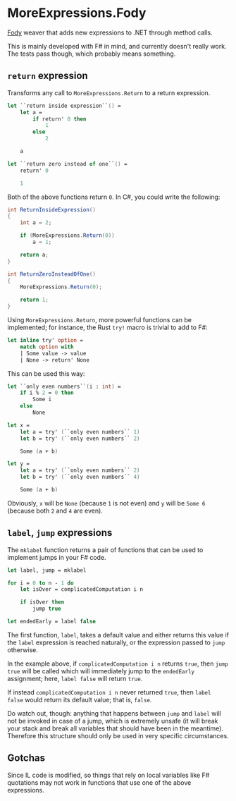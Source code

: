 MoreExpressions.Fody
====================

[Fody](https://github.com/Fody/Home) weaver that adds new expressions
to .NET through method calls.

This is mainly developed with F# in mind, and currently doesn't really
work. The tests pass though, which probably means something.


## `return` expression

Transforms any call to `MoreExpressions.Return` to a return expression.

```fsharp
let ``return inside expression``() =
    let a =
        if return' 0 then
            1
        else
            2

    a

let ``return zero instead of one``() =
    return' 0

    1
```

Both of the above functions return `0`. In C#, you could write the following:

```csharp
int ReturnInsideExpression()
{
    int a = 2;

    if (MoreExpressions.Return(0))
        a = 1;

    return a;
}

int ReturnZeroInsteadOfOne()
{
    MoreExpressions.Return(0);

    return 1;
}
```

Using `MoreExpressions.Return`, more powerful functions can be implemented;
for instance, the Rust `try!` macro is trivial to add to F#:

```fsharp
let inline try' option =
    match option with
    | Some value -> value
    | None -> return' None
```

This can be used this way:

```fsharp
let ``only even numbers``(i : int) =
    if i % 2 = 0 then
        Some i
    else
        None

let x =
    let a = try' (``only even numbers`` 1)
    let b = try' (``only even numbers`` 2)

    Some (a + b)

let y =
    let a = try' (``only even numbers`` 2)
    let b = try' (``only even numbers`` 4)

    Some (a + b)
```

Obviously, `x` will be `None` (because `1` is not even) and `y`
will be `Some 6` (because both `2` and `4` are even).


## `label`, `jump` expressions

The `mklabel` function returns a pair of functions that can be used
to implement jumps in your F# code.

```fsharp
let label, jump = mklabel

for i = 0 to n - 1 do
    let isOver = complicatedComputation i n

    if isOver then
        jump true

let endedEarly = label false
```

The first function, `label`, takes a default value and either returns this value
if the `label` expression is reached naturally, or the expression passed to `jump`
otherwise.

In the example above, if `complicatedComputation i n` returns `true`, then
`jump true` will be called which will immediately jump to the `endedEarly` assignment;
here, `label false` will return `true`.

If instead `complicatedComputation i n` never returned `true`, then `label false` would
return its default value; that is, `false`.

Do watch out, though: anything that happens between `jump` and `label` will not be invoked
in case of a jump, which is extremely unsafe (it will break your stack and break all
variables that should have been in the meantime). Therefore this structure should
only be used in very specific circumstances.


## Gotchas

Since IL code is modified, so things that rely on local variables like F# quotations
may not work in functions that use one of the above expressions.
